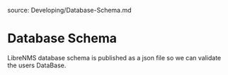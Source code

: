 source: Developing/Database-Schema.md

# Database Schema 

LibreNMS database schema is published as a json file so we can validate the users DataBase.
